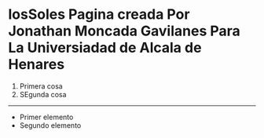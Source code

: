 # losSoles Pagina creada Por Jonathan Moncada Gavilanes Para La Universiadad de Alcala de Henares
1. Primera cosa
2. SEgunda cosa
***
* Primer elemento
* Segundo elemento
